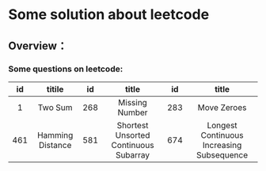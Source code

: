 # Some solution about leetcode

## Overview：
### Some questions on leetcode:
 | id             | titile          | id             | title          | id             | title          |
 | :-------------:| :-------------: | :-------------:| :-------------:| :-------------:| :-------------:|
 | 1              | Two Sum         | 268            | Missing Number | 283            |  Move Zeroes   |
 | 461 | Hamming Distance| 581 | Shortest Unsorted Continuous Subarray | 674|  Longest Continuous Increasing Subsequence   |

